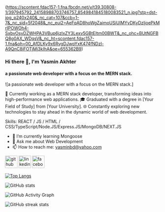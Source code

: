 (https://scontent.fdac157-1.fna.fbcdn.net/v/t39.30808-1/397945792_24158988703746757_8549841845180083521_n.jpg?stp=dst-jpg_p240x240&_nc_cat=107&ccb=1-7&_nc_sid=5f2048&_nc_eui2=AeFqAD8hoWgZaimoUSiUlMYvDKyDzljoePkMrIPOWOh4-SxbvOsyDZWHPA3VBup6jzIxZY3Lexv5GBtEItm00BWT&_nc_ohc=BUtNGFBQ8g0AX_WDqsV&_nc_ht=scontent.fdac157-1.fna&oh=00_AfDLKy9x6RvgDJwpYxK474fNDzl-A9QnC8iFOTjMj3kIhA&oe=655362B9)
### Hi there 👋, I'm Yasmin Akhter
#### a passionate web developer with a focus on the MERN stack.
![a passionate web developer with a focus on the MERN stack.]


💼 Currently working as a MERN stack developer, transforming ideas into high-performance web applications.
🎓 Graduated with a degree in [Your Field of Study] from [Your University].
🌐 Constantly exploring new technologies to stay ahead in the dynamic world of web development.

Skills:  REACT / JS / HTML / CSS/TypeScript/Node.JS/Express.JS/MongoDB/NEXT.JS

- 🌱 I’m currently learning Mongoose 
- 💬 Ask me about Web Development 
- 📫 How to reach me: yasminbd@yahoo.com 


[<img src='https://cdn.jsdelivr.net/npm/simple-icons@3.0.1/icons/github.svg' alt='github' height='40'>](https://github.com/yasmin-akhter)  [<img src='https://cdn.jsdelivr.net/npm/simple-icons@3.0.1/icons/linkedin.svg' alt='linkedin' height='40'>](https://www.linkedin.com/in/https://www.linkedin.com/in/yasmin-akhter//)  [<img src='https://cdn.jsdelivr.net/npm/simple-icons@3.0.1/icons/facebook.svg' alt='facebook' height='40'>](https://www.facebook.com/https://www.facebook.com/yasminbd89/)  

[![Top Langs](https://github-readme-stats.vercel.app/api/top-langs/?username=yasmin-akhter)](https://github.com/anuraghazra/github-readme-stats)

![GitHub stats](https://github-readme-stats.vercel.app/api?username=yasmin-akhter&show_icons=true)  

![GitHub Activity Graph](https://activity-graph.herokuapp.com/graph?username=yasmin-akhter)  

![GitHub streak stats](https://streak-stats.demolab.com/?user=yasmin-akhter)  

